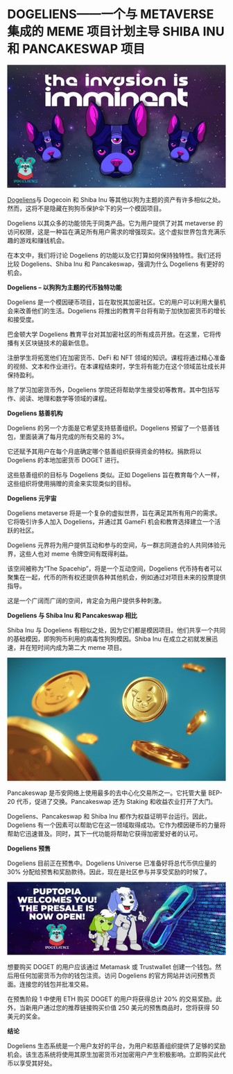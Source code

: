 # DOGELIENS——一个与 METAVERSE 集成的 MEME 项目计划主导 SHIBA INU 和 PANCAKESWAP 项目




![元宇宙](07.jpg)



[Dogeliens](https://dogeliens.io/)与 Dogecoin 和 Shiba Inu 等其他以狗为主题的资产有许多相似之处。然而，这将不是隐藏在狗狗币保护伞下的另一个模因项目。

Dogeliens 以其众多的功能领先于同类产品。它为用户提供了对其 metaverse 的访问权限，这是一种旨在满足所有用户需求的增强现实。这个虚拟世界包含充满乐趣的游戏和赚钱机会。

在本文中，我们将讨论 Dogeliens 的功能以及它打算如何保持独特性。我们还将比较 Dogeliens、Shiba Inu 和 Pancakeswap，强调为什么 Dogeliens 有更好的机会。



**Dogeliens – 以狗狗为主题的代币独特功能**

Dogeliens 是一个模因硬币项目，旨在取悦其加密社区。它的用户可以利用大量机会来改善他们的生活。Dogeliens 将推出的教育平台将有助于加快加密货币的增长和接受度。

巴金顿大学 Dogeliens 教育平台对其加密社区的所有成员开放。在这里，它将传播有关区块链技术的最新信息。

注册学生将拓宽他们在加密货币、DeFi 和 NFT 领域的知识。课程将通过精心准备的视频、文本和作业进行。在本课程结束时，学生将有能力在这个领域茁壮成长并保持盈利。

除了学习加密货币外，Dogeliens 学院还将帮助学生接受初等教育。其中包括写作、阅读、地理和数学等领域的课程。



**Dogeliens 慈善机构**

Dogeliens 的另一个方面是它希望支持慈善组织。Dogeliens 预留了一个慈善钱包，里面装满了每月完成的所有交易的 3%。

它还赋予其用户在每个月底确定哪个慈善组织获得资金的特权。捐款将以 Dogeliens 的本地加密货币 DOGET 进行。

这些慈善组织的目标与 Dogeliens 类似。正如 Dogeliens 旨在教育每个人一样，这些组织将使用捐赠的资金来实现类似的目标。



**Dogeliens 元宇宙**

Dogeliens metaverse 将是一个复杂的虚拟世界，旨在满足其所有用户的需求。它将吸引许多人加入 Dogeliens，并通过其 GameFi 机会和教育选择建立一个活跃的社区。

Dogeliens 元界将为用户提供互动和参与的空间，与一群志同道合的人共同体验元界，这些人也对 meme 令牌空间有既得利益。

该空间被称为“The Spacehip”，将是一个互动空间，Dogeliens 代币持有者可以聚集在一起，代币的所有权还提供各种其他机会，例如通过对项目未来的投票提供指导。

这是一个广阔而广阔的空间，肯定会为用户提供多种刺激。



**Dogeliens 与 Shiba Inu 和 Pancakeswap 相比**

Shiba Inu 与 Dogeliens 有相似之处，因为它们都是模因项目。他们共享一个共同的基础模因，即狗狗币利用的病毒性狗狗模因。Shiba Inu 在成立之初就发展迅速，并在短时间内成为第二大 meme 项目。

![元宇宙](08.jpg)

Pancakeswap 是币安网络上使用最多的去中心化交易所之一。它托管大量 BEP-20 代币，促进了交换。Pancakeswap 还为 Staking 和收益农业打开了大门。

Dogeliens、Pancakeswap 和 Shiba Inu 都作为权益证明平台运行。因此，Dogeliens 有一个因素可以帮助它在这一领域取得成功。它作为模因硬币的力量将帮助它迅速普及。同时，其下一代功能将帮助它获得加密爱好者的认可。



**Dogeliens 预售**

Dogeliens 目前正在预售中。Dogeliens Universe 已准备好将总代币供应量的 30% 分配给预售和奖励款待。因此，现在是社区参与并享受奖励的时候了。

![元宇宙](09.jpg)

想要购买 DOGET 的用户应该通过 Metamask 或 Trustwallet 创建一个钱包。然后用任何加密货币为你的钱包注资。访问 Dogeliens 的官方网站并访问预售页面。连接您的钱包并批准交易。

在预售阶段 1 中使用 ETH 购买 DOGET 的用户将获得总计 20% 的交易奖励。此外，当新用户通过您的推荐链接购买价值 250 美元的预售商品时，您将获得 50 美元的奖金。



**结论**

Dogeliens 生态系统是一个用户友好的平台，为用户和慈善组织提供了足够的奖励机会。该生态系统将使用其原生加密货币对加密用户产生积极影响。立即购买此代币以享受其好处。

